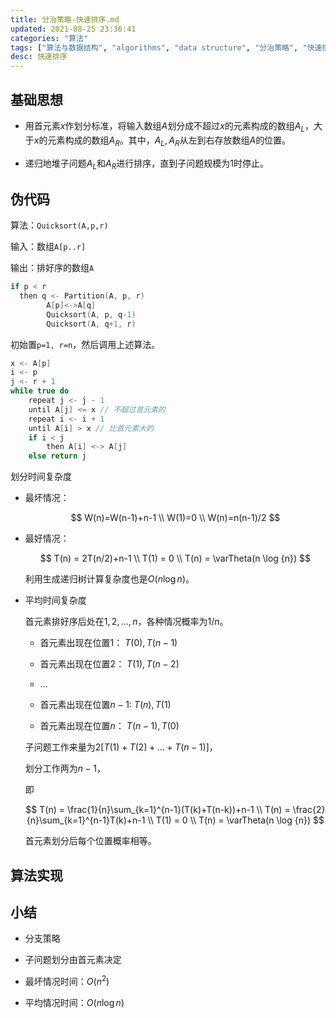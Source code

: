 ```yaml
---
title: 分治策略-快速排序.md
updated: 2021-08-25 23:36:41
categories: "算法"
tags: ["算法与数据结构", "algorithms", "data structure", "分治策略", "快速排序"]
desc: 快速排序
---
```


## 基础思想

- 用首元素$x$作划分标准，将输入数组$A$划分成不超过$x$的元素构成的数组$A_L$，大于$x$的元素构成的数组$A_R$。其中，$A_L,A_R$从左到右存放数组$A$的位置。

- 递归地堆子问题$A_L$和$A_R$进行排序，直到子问题规模为$1$时停止。

<!-- more -->

## 伪代码

算法：`Quicksort(A,p,r)`

输入：数组`A[p..r]`

输出：排好序的数组`A`

```c
if p < r
  then q <- Partition(A, p, r)
        A[p]<->A[q]
        Quicksort(A, p, q-1)
        Quicksort(A, q+1, r)
```

初始置`p=1, r=n`，然后调用上述算法。

```c
x <- A[p]
i <- p
j <- r + 1
while true do
    repeat j <- j - 1
    until A[j] <= x // 不超过首元素的
    repeat i <- i + 1
    until A[i] > x // 比首元素大的
    if i < j
        then A[i] <-> A[j]
    else return j
```

划分时间复杂度

- 最坏情况：

  $$
    W(n)=W(n-1)+n-1 \\ W(1)=0 \\ W(n)=n(n-1)/2
  $$

- 最好情况：

  $$
    T(n) = 2T(n/2)+n-1 \\
    T(1) = 0 \\
    T(n) = \varTheta(n \log {n})
  $$

  利用生成递归树计算复杂度也是$O(n\log {n})$。

- 平均时间复杂度

  首元素排好序后处在$1,2,...,n$，各种情况概率为$1/n$。

  - 首元素出现在位置$1$：  $T(0), T(n-1)$

  - 首元素出现在位置$2$：  $T(1), T(n-2)$

  - ...

  - 首元素出现在位置$n-1$: $T(n), T(1)$

  - 首元素出现在位置$n$：  $T(n-1), T(0)$

  子问题工作来量为$2[T(1)+T(2)+...+T(n-1)]$，

  划分工作两为$n-1$，

  即

  $$
    T(n) = \frac{1}{n}\sum_{k=1}^{n-1}(T(k)+T(n-k))+n-1 \\
    T(n) = \frac{2}{n}\sum_{k=1}^{n-1}T(k)+n-1 \\
    T(1) = 0 \\
    T(n) = \varTheta(n \log {n})
  $$

  首元素划分后每个位置概率相等。

## 算法实现

## 小结

- 分支策略

- 子问题划分由首元素决定

- 最坏情况时间：$O(n^2)$

- 平均情况时间：$O(n\log{n})$
